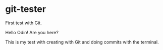 # git-tester

First test with Git.

Hello Odin! Are you here?

This is my test with creating with Git and doing commits with the terminal.
